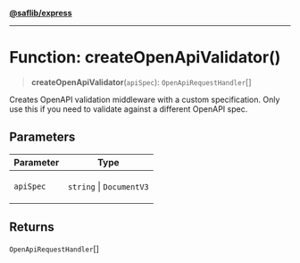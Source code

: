 [**@saflib/express**](../../index.md)

***

# Function: createOpenApiValidator()

> **createOpenApiValidator**(`apiSpec`): `OpenApiRequestHandler`[]

Creates OpenAPI validation middleware with a custom specification.
Only use this if you need to validate against a different OpenAPI spec.

## Parameters

<table>
<thead>
<tr>
<th>Parameter</th>
<th>Type</th>
</tr>
</thead>
<tbody>
<tr>
<td>

`apiSpec`

</td>
<td>

`string` \| `DocumentV3`

</td>
</tr>
</tbody>
</table>

## Returns

`OpenApiRequestHandler`[]
